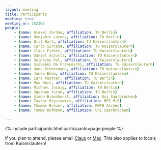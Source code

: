 ```yaml
---
layout: meeting
title: Participants
meeting: true
meeting_nr: 202103
people:
    - {name: Alexej Jordan, affiliation: TU Berlin}
    - {name: Benjamin Lorenz, affiliation: TU Berlin}
    - {name: Bill Hart, affiliation: TU Kaiserslautern}
    - {name: Carlo Sircana, affiliation: TU Kaiserslautern}
    - {name: Claus Fieker, affiliation: TU Kaiserslautern}
    - {name: Daniel Schultz, affiliation: TU Kaiserslautern}
    - {name: Delphine Pol, affiliation: TU Kaiserslautern}
    - {name: Giovanni De Franceschi, affiliation: TU Kaiserslautern}
    - {name: Hans Schönemann, affiliation: TU Kaiserslautern}
    - {name: Janko Böhm, affiliation: TU Kaiserslautern}
    - {name: Lars Kastner, affiliation: TU Berlin}
    - {name: Max Horn, affiliation: TU Kaiserslautern}
    - {name: Michael Joswig, affiliation: TU Berlin}
    - {name: Oguzhan Yuruk, affiliation: TU Berlin}
    - {name: Simon Brandhorst, affiliation: Uni Saarbrücken}
    - {name: Taylor Brysiewicz, affiliation: MPI MiS}
    - {name: Thomas Breuer, affiliation: RWTH Aachen}
    - {name: Tommy Hofmann, affiliation: Uni Saarbrücken}

---
```


{% include participants.html participants=page.people %}

If you plan to attend, please email [Claus](mailto:fieker@mathematik.uni-kl.de)
or [Max](mailto:horn@mathematik.uni-kl.de).
This also applies to locals from Kaiserslautern!
